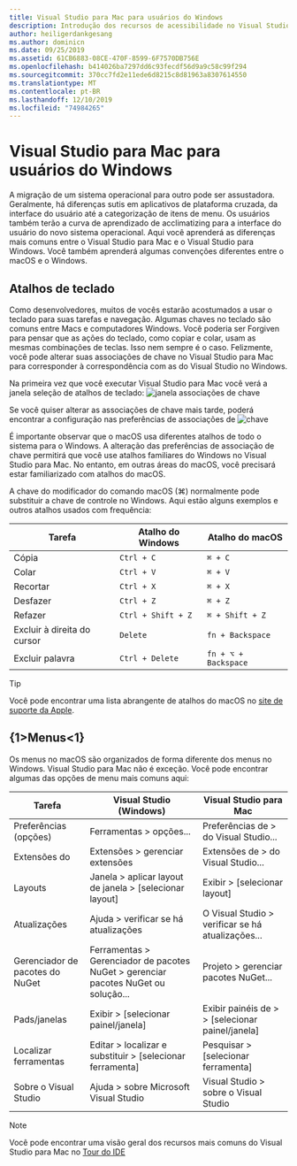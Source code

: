 ```yaml
---
title: Visual Studio para Mac para usuários do Windows
description: Introdução dos recursos de acessibilidade no Visual Studio para Mac e como eles podem ser habilitados.
author: heiligerdankgesang
ms.author: dominicn
ms.date: 09/25/2019
ms.assetid: 61CB6883-08CE-470F-8599-6F7570DB756E
ms.openlocfilehash: b414026ba7297dd6c93fecdf56d9a9c58c99f294
ms.sourcegitcommit: 370cc7fd2e11ede6d8215c8d81963a8307614550
ms.translationtype: MT
ms.contentlocale: pt-BR
ms.lasthandoff: 12/10/2019
ms.locfileid: "74984265"
---
```

# <a name="visual-studio-for-mac-for-windows-users"></a>Visual Studio para Mac para usuários do Windows

A migração de um sistema operacional para outro pode ser assustadora. Geralmente, há diferenças sutis em aplicativos de plataforma cruzada, da interface do usuário até a categorização de itens de menu. Os usuários também terão a curva de aprendizado de acclimatizing para a interface do usuário do novo sistema operacional. Aqui você aprenderá as diferenças mais comuns entre o Visual Studio para Mac e o Visual Studio para Windows. Você também aprenderá algumas convenções diferentes entre o macOS e o Windows.

## <a name="keyboard-shortcuts"></a>Atalhos de teclado

Como desenvolvedores, muitos de vocês estarão acostumados a usar o teclado para suas tarefas e navegação. Algumas chaves no teclado são comuns entre Macs e computadores Windows. Você poderia ser Forgiven para pensar que as ações do teclado, como copiar e colar, usam as mesmas combinações de teclas. Isso nem sempre é o caso. Felizmente, você pode alterar suas associações de chave no Visual Studio para Mac para corresponder à correspondência com as do Visual Studio no Windows.

Na primeira vez que você executar Visual Studio para Mac você verá a janela seleção de atalhos de teclado: ![janela associações de chave](media/ide-tour-2019-keyboard-shortcut.png)

Se você quiser alterar as associações de chave mais tarde, poderá encontrar a configuração nas preferências de associações de ![chave](media/customizing-the-ide-image10a.png)

É importante observar que o macOS usa diferentes atalhos de todo o sistema para o Windows. A alteração das preferências de associação de chave permitirá que você use atalhos familiares do Windows no Visual Studio para Mac. No entanto, em outras áreas do macOS, você precisará estar familiarizado com atalhos do macOS.

A chave do modificador do comando macOS (⌘) normalmente pode substituir a chave de controle no Windows. Aqui estão alguns exemplos e outros atalhos usados com frequência:

|Tarefa                   |Atalho do Windows         |Atalho do macOS      |
|-----------------------|-------------------------|--------------------|
|Cópia                   |`Ctrl + C`               |`⌘ + C`             |
|Colar                  |`Ctrl + V`               |`⌘ + V`             |
|Recortar                    |`Ctrl + X`               |`⌘ + X`             |
|Desfazer                   |`Ctrl + Z`               |`⌘ + Z`             |
|Refazer                   |`Ctrl + Shift + Z`       |`⌘ + Shift + Z`     |
|Excluir à direita do cursor |`Delete`                 |`fn + Backspace`    |
|Excluir palavra            |`Ctrl + Delete`          |`fn + ⌥ + Backspace`|

> [!TIP]
> Você pode encontrar uma lista abrangente de atalhos do macOS no [site de suporte da Apple](https://support.apple.com/en-us/HT201236).

## <a name="menus"></a>{1&gt;Menus&lt;1}

Os menus no macOS são organizados de forma diferente dos menus no Windows. Visual Studio para Mac não é exceção. Você pode encontrar algumas das opções de menu mais comuns aqui:

|Tarefa                   |Visual Studio (Windows)                                              |Visual Studio para Mac                |
|-----------------------|---------------------------------------------------------------------|-------------------------------------|
|Preferências (opções)  |Ferramentas > opções...                                                   |Preferências de > do Visual Studio...       |
|Extensões do             |Extensões > gerenciar extensões                                       |Extensões de > do Visual Studio...        |
|Layouts                |Janela > aplicar layout de janela > [selecionar layout]                       |Exibir > [selecionar layout]               |
|Atualizações                |Ajuda > verificar se há atualizações                                             |O Visual Studio > verificar se há atualizações... |
|Gerenciador de pacotes do NuGet  |Ferramentas > Gerenciador de pacotes NuGet > gerenciar pacotes NuGet ou solução... |Projeto > gerenciar pacotes NuGet...   |
|Pads/janelas         |Exibir > [selecionar painel/janela]                                         |Exibir painéis de > > [selecionar painel/janela]  |
|Localizar ferramentas             |Editar > localizar e substituir > [selecionar ferramenta]                              |Pesquisar > [selecionar ferramenta]               |
|Sobre o Visual Studio    |Ajuda > sobre Microsoft Visual Studio                                 |Visual Studio > sobre o Visual Studio  

> [!NOTE]
> Você pode encontrar uma visão geral dos recursos mais comuns do Visual Studio para Mac no [Tour do IDE](ide-tour.md)
